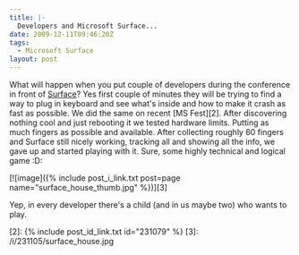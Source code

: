 ```yaml
---
title: |-
  Developers and Microsoft Surface...
date: 2009-12-11T09:46:20Z
tags:
  - Microsoft Surface
layout: post
---
```

What will happen when you put couple of developers during the conference in front of [Surface][1]? Yes first couple of minutes they will be trying to find a way to plug in keyboard and see what's inside and how to make it crash as fast as possible. We did the same on recent [MS Fest][2]. After discovering nothing cool and just rebooting it we tested hardware limits. Putting as much fingers as possible and available. After collecting roughly 60 fingers and Surface still nicely working, tracking all and showing all the info, we gave up and started playing with it. Sure, some highly technical and logical game :D:

[![image]({% include post_i_link.txt post=page name="surface_house_thumb.jpg" %})][3]

Yep, in every developer there's a child (and in us maybe two) who wants to play.

[1]: http://www.microsoft.com/surface/
[2]: {% include post_id_link.txt id="231079" %}
[3]: /i/231105/surface_house.jpg